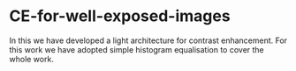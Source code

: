 # CE-for-well-exposed-images
In this we have developed a light architecture for contrast enhancement. For this work we have adopted simple histogram equalisation to cover the whole work. 
